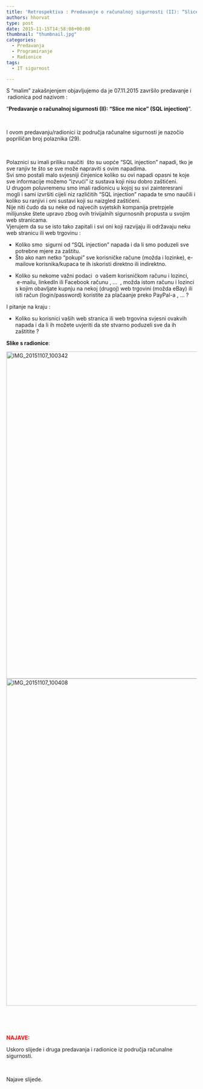 ```yaml
---
title: 'Retrospektiva : Predavanje o računalnoj sigurnosti (II): “Slice me nice” (SQL injection)'
authors: hhorvat
type: post
date: 2015-11-15T14:58:08+00:00
thumbnail: "thumbnail.jpg"
categories:
  - Predavanja
  - Programiranje
  - Radionice
tags:
  - IT sigurnost

---
```

S &#8220;malim&#8221; zakašnjenjem objavljujemo da je 07.11.2015 završilo predavanje i  radionica pod nazivom :

“**Predavanje o računalnoj sigurnosti (II): “Slice me nice” (SQL injection)**”.

&nbsp;

I ovom predavanju/radionici iz područja računalne sigurnosti je nazočio popriličan broj polaznika (29).

&nbsp;

<div>
  Polaznici su imali priliku naučiti  što su uopće &#8220;SQL injection&#8221; napadi, tko je sve ranjiv te što se sve može napraviti s ovim napadima.
</div>

<div>
  Svi smo postali malo svjesniji činjenice koliko su ovi napadi opasni te koje sve informacije možemo &#8220;izvući&#8221; iz sustava koji nisu dobro zaštićeni.
</div>

<div>
</div>

<div>
  U drugom poluvremenu smo imali radionicu u kojoj su svi zainteresrani mogli i sami izvršiti cijeli niz različitih &#8220;SQL injection&#8221; napada te smo naučili i koliko su ranjivi i oni sustavi koji su naizgled zaštićeni.
</div>

<div>
</div>

<div>
</div>

<div>
  Nije niti čudo da su neke od najvećih svjetskih kompanija pretrpjele milijunske štete upravo zbog ovih trivijalnih sigurnosnih propusta u svojim web stranicama.
</div>

<div>
</div>

<div>
</div>

<div>
  Vjerujem da su se isto tako zapitali i svi oni koji razvijaju ili održavaju neku web stranicu ili web trgovinu :
</div>

<div>
</div>

<div>
</div>

  * Koliko smo  sigurni od &#8220;SQL injection&#8221; napada i da li smo poduzeli sve potrebne mjere za zaštitu.
  * Što ako nam netko &#8220;pokupi&#8221; sve korisničke račune (možda i lozinke), e-mailove korisnika/kupaca te ih iskoristi direktno ili indirektno.

<div>
</div>

<div>
</div>

  * Koliko su nekome važni podaci  o vašem korisničkom računu i lozinci,  e-mailu, linkedIn ili Facebook računu , &#8230;  , možda istom računu i lozinci s kojim obavljate kupnju na nekoj (drugoj) web trgovini (možda eBay) ili isti račun (login/password) koristite za plačaanje preko PayPal-a , &#8230; ?

<div>
</div>

<div>
</div>

<div>
  I pitanje na kraju :
</div>

  * Koliko su korisnici vaših web stranica ili web trgovina svjesni ovakvih napada i da li ih možete uvjeriti da ste stvarno poduzeli sve da ih zaštitite ?

<div>
</div>

<div>
</div>

<div>
</div>

**Slike s radionice**:

<a href="https://i1.wp.com/www.opensource-osijek.org/wordpress/wp-content/uploads/2015/11/IMG_20151107_100342.jpg?ssl=1" data-rel="lightbox-0" title=""><img class="alignnone size-full wp-image-1990" src="https://i1.wp.com/www.opensource-osijek.org/wordpress/wp-content/uploads/2015/11/IMG_20151107_100342.jpg?resize=1536%2C864&#038;ssl=1" alt="IMG_20151107_100342" width="1536" height="864" srcset="https://i1.wp.com/www.opensource-osijek.org/wordpress/wp-content/uploads/2015/11/IMG_20151107_100342.jpg?w=1536&ssl=1 1536w, https://i1.wp.com/www.opensource-osijek.org/wordpress/wp-content/uploads/2015/11/IMG_20151107_100342.jpg?resize=150%2C84&ssl=1 150w, https://i1.wp.com/www.opensource-osijek.org/wordpress/wp-content/uploads/2015/11/IMG_20151107_100342.jpg?resize=300%2C169&ssl=1 300w, https://i1.wp.com/www.opensource-osijek.org/wordpress/wp-content/uploads/2015/11/IMG_20151107_100342.jpg?resize=1024%2C576&ssl=1 1024w" sizes="(max-width: 1000px) 100vw, 1000px" data-recalc-dims="1" /></a> <a href="https://i1.wp.com/www.opensource-osijek.org/wordpress/wp-content/uploads/2015/11/IMG_20151107_100408.jpg?ssl=1" data-rel="lightbox-1" title=""><img class="alignnone size-full wp-image-1991" src="https://i1.wp.com/www.opensource-osijek.org/wordpress/wp-content/uploads/2015/11/IMG_20151107_100408.jpg?resize=1536%2C864&#038;ssl=1" alt="IMG_20151107_100408" width="1536" height="864" srcset="https://i1.wp.com/www.opensource-osijek.org/wordpress/wp-content/uploads/2015/11/IMG_20151107_100408.jpg?w=1536&ssl=1 1536w, https://i1.wp.com/www.opensource-osijek.org/wordpress/wp-content/uploads/2015/11/IMG_20151107_100408.jpg?resize=150%2C84&ssl=1 150w, https://i1.wp.com/www.opensource-osijek.org/wordpress/wp-content/uploads/2015/11/IMG_20151107_100408.jpg?resize=300%2C169&ssl=1 300w, https://i1.wp.com/www.opensource-osijek.org/wordpress/wp-content/uploads/2015/11/IMG_20151107_100408.jpg?resize=1024%2C576&ssl=1 1024w" sizes="(max-width: 1000px) 100vw, 1000px" data-recalc-dims="1" /></a>

&nbsp;

&nbsp;

<span style="color: #ff0000;"><strong>NAJAVE:</strong></span>

Uskoro slijede i druga predavanja i radionice iz područja računalne sigurnosti.

&nbsp;

Najave slijede.

&nbsp;